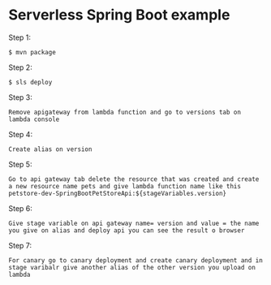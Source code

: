 # Serverless Spring Boot example
Step 1:
```
$ mvn package
```
Step 2:
```
$ sls deploy
```
Step 3:
```
Remove apigateway from lambda function and go to versions tab on lambda console
```
Step 4:
```
Create alias on version 
```
Step 5:
```
Go to api gateway tab delete the resource that was created and create a new resource name pets and give lambda function name like this petstore-dev-SpringBootPetStoreApi:${stageVariables.version} 
```
Step 6:
```
Give stage variable on api gateway name= version and value = the name you give on alias and deploy api you can see the result o browser
```
Step 7:
```
For canary go to canary deployment and create canary deployment and in stage varibalr give another alias of the other version you upload on lambda 
```
